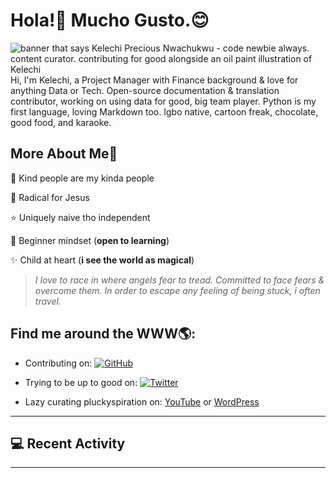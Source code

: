 # Hola!:wave: Mucho Gusto.:blush:

<img src="https://github.com/PluckyPrecious/PluckyPrecious/blob/9565cf79245d4787c6fcade1bda5ceb011d287cd/F25AC92B-312E-4CD7-A884-AD0FDEC99A80.jpeg" alt="banner that says Kelechi Precious Nwachukwu - code newbie always. content curator. contributing for good alongside an oil paint illustration of Kelechi"> 
Hi, I'm Kelechi, a Project Manager with Finance background & love for anything Data or Tech. Open-source documentation & translation contributor, working on using data for good, big team player. Python is my first language, loving Markdown too. Igbo native, cartoon freak, chocolate, good food, and karaoke.


## More About Me:woman:

:purple_heart: Kind people are my kinda people

:100: Radical for Jesus

:star: Uniquely naive tho independent

:apple: Beginner mindset (**open to learning**)

:sparkles: Child at heart (**i see the world as magical**)


>*I love to race in where angels fear to tread. Committed to face fears & overcome them. In order to escape any feeling of being stuck, i often travel.*


## Find me around the WWW🌎:

<p align="center"> 


- Contributing on: <a href="https://github.com/PluckyPrecious"><img src="https://img.shields.io/github/followers/PluckyPrecious.svg?label=GitHub&style=social" alt="GitHub"></a>


- Trying to be up to good on: <a href="https://twitter.com/PluckyPrecious"><img src="https://img.shields.io/twitter/follow/PluckyPrecious?label=Twitter&style=social" alt="Twitter"></a> 


- Lazy curating pluckyspiration on: <a href="https://www.youtube.com/channel/UC2-U73E-uyf_lNCDO0yENlQ?view_as=subscriber">YouTube</a> or <a href="https://pluckys.home.blog/2019/11/01/the-journey-begins/">WordPress</a>

---

## :computer: Recent Activity

<!--START_SECTION:activity-->





<!--END_SECTION:activity-->

---
